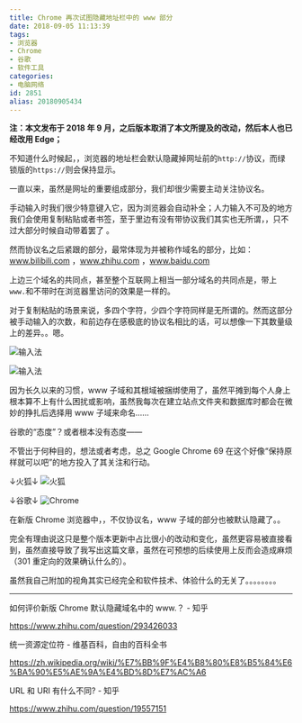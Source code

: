 ```yaml
---
title: Chrome 再次试图隐藏地址栏中的 www 部分
date: 2018-09-05 11:13:39
tags:
- 浏览器
- Chrome
- 谷歌
- 软件工具
categories:
- 电脑网络
id: 2851
alias: 20180905434
---
```


**注：本文发布于 2018 年 9 月，之后版本取消了本文所提及的改动，然后本人也已经改用 Edge；**

<!--more-->

不知道什么时候起，，浏览器的地址栏会默认隐藏掉网址前的`http://`协议，而绿锁版的`https://`则会保持显示。

一直以来，虽然是网址的重要组成部分，我们却很少需要主动关注协议名。

手动输入时我们很少特意键入它，因为浏览器会自动补全；人力输入不可及的地方我们会使用复制粘贴或者书签，至于里边有没有带协议我们其实也无所谓，，只不过大部分时候自动带着罢了 。

然而协议名之后紧跟的部分，最常体现为并被称作域名的部分，比如：www.bilibili.com ，www.zhihu.com ，www.baidu.com

上边三个域名的共同点，甚至整个互联网上相当一部分域名的共同点是，带上`www.`和不带时在浏览器里访问的效果是一样的。

对于复制粘贴的场景来说，多四个字符，少四个字符同样是无所谓的。然而这部分被手动输入的次数，和前边存在感极底的协议名相比的话，可以想像一下其数量级上的差异。。嗯。

![输入法](https://i.loli.net/2018/09/05/5b8f64641f72b.png)
<!-- ![001](https://i.loli.net/2021/02/06/HdwYocCEuseq9RM.png "001") -->

![输入法](https://i.loli.net/2018/09/05/5b8f3d652d3a0.png)
<!-- ![002](https://i.loli.net/2021/02/06/bn1WY8DsMVjqk3m.png "002") -->

因为长久以来的习惯，www 子域和其根域被捆绑使用了，虽然平摊到每个人身上根本算不上有什么困扰或影响，虽然我每次在建立站点文件夹和数据库时都会在微妙的挣扎后选择用 www 子域来命名……

谷歌的“态度”？或者根本没有态度——

不管出于何种目的，想法或者考虑，总之 Google Chrome 69 在这个好像“保持原样就可以吧”的地方投入了其关注和行动。

↓火狐↓
![火狐](https://i.loli.net/2018/09/05/5b8f36be0aabf.png)
<!-- ![003](https://i.loli.net/2021/02/06/3dIp5lcrKw4NFCf.png "003") -->
↓谷歌↓
![Chrome](https://i.loli.net/2018/09/05/5b8f370e8f44e.png)
<!-- ![004](https://i.loli.net/2021/02/06/hev8KTi51tqxoOw.png "004") -->

在新版 Chrome 浏览器中，，不仅协议名，www 子域的部分也被默认隐藏了。。

完全有理由说这只是整个版本更新中占比很小的改动和变化，虽然更容易被直接看到，虽然直接导致了我写出这篇文章，虽然在可预想的后续使用上反而会造成麻烦（301 重定向的效果确认什么的）。

虽然我自己附加的视角其实已经完全和软件技术、体验什么的无关了。。。。。。。。

------

如何评价新版 Chrome 默认隐藏域名中的 www.？ - 知乎

https://www.zhihu.com/question/293426033

统一资源定位符 - 维基百科，自由的百科全书

https://zh.wikipedia.org/wiki/%E7%BB%9F%E4%B8%80%E8%B5%84%E6%BA%90%E5%AE%9A%E4%BD%8D%E7%AC%A6

URL 和 URI 有什么不同? - 知乎

https://www.zhihu.com/question/19557151

<!--2851-->
